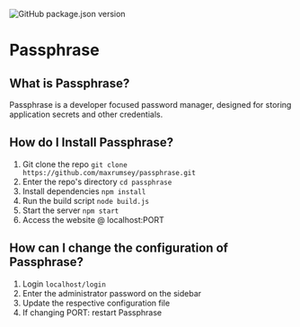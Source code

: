 ![GitHub package.json version](https://img.shields.io/github/package-json/v/maxrumsey/passphrase.svg)
# Passphrase
## What is Passphrase?
Passphrase is a developer focused password manager, designed for storing application secrets and other credentials.
## How do I Install Passphrase?
1. Git clone the repo `git clone https://github.com/maxrumsey/passphrase.git`
2. Enter the repo's directory `cd passphrase`
3. Install dependencies `npm install`
4. Run the build script `node build.js`
5. Start the server `npm start`
6. Access the website @ localhost:PORT
## How can I change the configuration of Passphrase?
1. Login `localhost/login`
2. Enter the administrator password on the sidebar
3. Update the respective configuration file
4. If changing PORT: restart Passphrase
